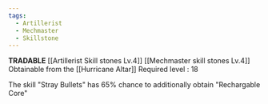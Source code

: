 ```yaml
---
tags:
  - Artillerist
  - Mechmaster
  - Skillstone
---
```

**TRADABLE**
[[Artillerist Skill stones Lv.4]]
[[Mechmaster skill stones Lv.4]]
Obtainable from the [[Hurricane Altar]]
Required level : 18

The skill "Stray Bullets" has 65% chance to additionally obtain "Rechargable Core"